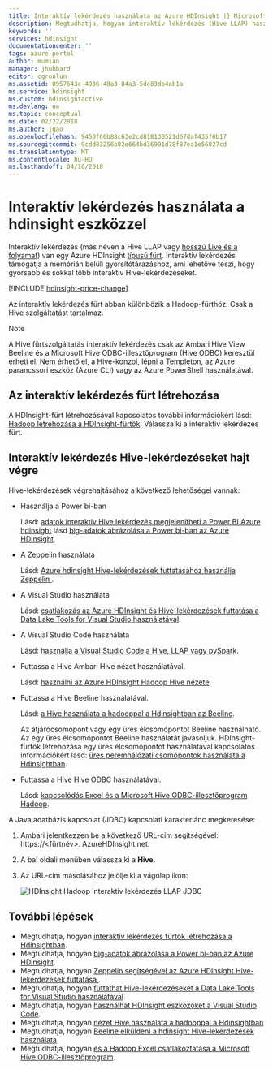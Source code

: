 ```yaml
---
title: Interaktív lekérdezés használata az Azure HDInsight |} Microsoft Docs
description: Megtudhatja, hogyan interaktív lekérdezés (Hive LLAP) használata a hdinsight eszközzel.
keywords: ''
services: hdinsight
documentationcenter: ''
tags: azure-portal
author: mumian
manager: jhubbard
editor: cgronlun
ms.assetid: 0957643c-4936-48a3-84a3-5dc83db4ab1a
ms.service: hdinsight
ms.custom: hdinsightactive
ms.devlang: na
ms.topic: conceptual
ms.date: 02/22/2018
ms.author: jgao
ms.openlocfilehash: 9450f60b88c63e2cd818130521d67daf435f0b17
ms.sourcegitcommit: 9cdd83256b82e664bd36991d78f87ea1e56827cd
ms.translationtype: MT
ms.contentlocale: hu-HU
ms.lasthandoff: 04/16/2018
---
```

# <a name="use-interactive-query-with-hdinsight"></a>Interaktív lekérdezés használata a hdinsight eszközzel
Interaktív lekérdezés (más néven a Hive LLAP vagy [hosszú Live és a folyamat](https://cwiki.apache.org/confluence/display/Hive/LLAP)) van egy Azure HDInsight [típusú fürt](../hdinsight-hadoop-provision-linux-clusters.md#cluster-types). Interaktív lekérdezés támogatja a memórián belüli gyorsítótárazáshoz, ami lehetővé teszi, hogy gyorsabb és sokkal több interaktív Hive-lekérdezéseket.

[!INCLUDE [hdinsight-price-change](../../../includes/hdinsight-enhancements.md)] 

Az interaktív lekérdezés fürt abban különbözik a Hadoop-fürthöz. Csak a Hive szolgáltatást tartalmaz. 

> [!NOTE]
> A Hive fürtszolgáltatás interaktív lekérdezés csak az Ambari Hive View Beeline és a Microsoft Hive ODBC-illesztőprogram (Hive ODBC) keresztül érheti el. Nem érhető el, a Hive-konzol, lépni a Templeton, az Azure parancssori eszköz (Azure CLI) vagy az Azure PowerShell használatával. 
> 
> 

## <a name="create-an-interactive-query-cluster"></a>Az interaktív lekérdezés fürt létrehozása
A HDInsight-fürt létrehozásával kapcsolatos további információkért lásd: [Hadoop létrehozása a HDInsight-fürtök](../hdinsight-hadoop-provision-linux-clusters.md). Válassza ki a interaktív lekérdezés fürt.

## <a name="execute-hive-queries-from-interactive-query"></a>Interaktív lekérdezés Hive-lekérdezéseket hajt végre
Hive-lekérdezések végrehajtásához a következő lehetőségei vannak:

* Használja a Power bi-ban

    Lásd: [adatok interaktív Hive lekérdezés megjelenítheti a Power BI Azure hdinsight](./apache-hadoop-connect-hive-power-bi-directquery.md) lásd [big-adatok ábrázolása a Power bi-ban az Azure HDInsight](../hadoop/apache-hadoop-connect-hive-power-bi.md).
 
* A Zeppelin használata

    Lásd: [Azure hdinsight Hive-lekérdezések futtatásához használja Zeppelin ](../hdinsight-connect-hive-zeppelin.md).

* A Visual Studio használata

    Lásd: [csatlakozás az Azure HDInsight és Hive-lekérdezések futtatása a Data Lake Tools for Visual Studio használatával](../hadoop/apache-hadoop-visual-studio-tools-get-started.md#run-interactive-hive-queries).

* A Visual Studio Code használata

    Lásd: [használja a Visual Studio Code a Hive, LLAP vagy pySpark](../hdinsight-for-vscode.md).
* Futtassa a Hive Ambari Hive nézet használatával.
  
    Lásd: [használni az Azure HDInsight Hadoop Hive nézete](../hadoop/apache-hadoop-use-hive-ambari-view.md).
* Futtassa a Hive Beeline használatával.
  
    Lásd: [a Hive használata a hadooppal a Hdinsightban az Beeline](../hadoop/apache-hadoop-use-hive-beeline.md).
  
    Az átjárócsomópont vagy egy üres élcsomópontot Beeline használható. Az egy üres élcsomópontot Beeline használatát javasoljuk. HDInsight-fürtök létrehozása egy üres élcsomópontot használatával kapcsolatos információkért lásd: [üres peremhálózati csomópontok használata a Hdinsightban](../hdinsight-apps-use-edge-node.md).
* Futtassa a Hive Hive ODBC használatával.
  
    Lásd: [kapcsolódás Excel és a Microsoft Hive ODBC-illesztőprogram Hadoop](../hadoop/apache-hadoop-connect-excel-hive-odbc-driver.md).

A Java adatbázis kapcsolat (JDBC) kapcsolati karakterlánc megkeresése:

1. Ambari jelentkezzen be a következő URL-cím segítségével: https://\<fürtnév\>. AzureHDInsight.net.
2. A bal oldali menüben válassza ki a **Hive**.
3. Az URL-cím másolásához jelölje ki a vágólap ikon:
   
   ![HDInsight Hadoop interaktív lekérdezés LLAP JDBC](./media/apache-interactive-query-get-started/hdinsight-hadoop-use-interactive-hive-jdbc.png)

## <a name="next-steps"></a>További lépések

* Megtudhatja, hogyan [interaktív lekérdezés fürtök létrehozása a Hdinsightban](../hdinsight-hadoop-provision-linux-clusters.md).
* Megtudhatja, hogyan [big-adatok ábrázolása a Power bi-ban az Azure HDInsight](../hadoop/apache-hadoop-connect-hive-power-bi.md).
* Megtudhatja, hogyan [Zeppelin segítségével az Azure HDInsight Hive-lekérdezések futtatása ](../hdinsight-connect-hive-zeppelin.md).
* Megtudhatja, hogyan [futtathat Hive-lekérdezéseket a Data Lake Tools for Visual Studio használatával](../hadoop/apache-hadoop-visual-studio-tools-get-started.md#run-interactive-hive-queries).
* Megtudhatja, hogyan [használhat HDInsight eszközöket a Visual Studio Code](../hdinsight-for-vscode.md).
* Megtudhatja, hogyan [nézet Hive használata a hadooppal a Hdinsightban](../hadoop/apache-hadoop-use-hive-ambari-view.md)
* Megtudhatja, hogyan [Beeline elküldeni a hdinsight Hive-lekérdezések használata](../hadoop/apache-hadoop-use-hive-beeline.md).
* Megtudhatja, hogyan [és a Hadoop Excel csatlakoztatása a Microsoft Hive ODBC-illesztőprogram](../hadoop/apache-hadoop-connect-excel-hive-odbc-driver.md).

